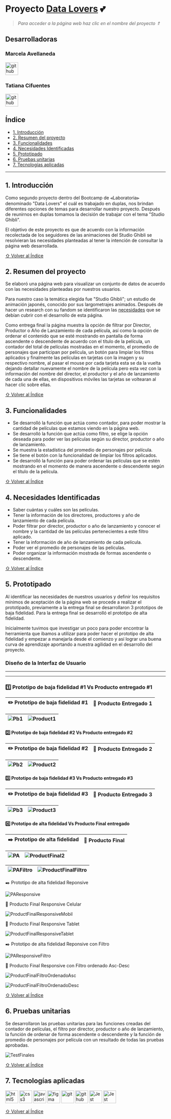 # Proyecto [Data Lovers](https://taciga30.github.io/DEV011-data-lovers/src) :two_hearts:
 > *Para acceder a la página web haz clic en el nombre del proyecto ⇑*

## Desarrolladoras 

### Marcela Avellaneda 

<!-- <style>
.foto{
    border-radius: 50%;
    transition: 0.5s;
    object-fit: cover;
    margin-right: 3% 
}
.foto:hover{
    transform: scale(2.5);
}
.icono{
    transition: 0.5s;
    object-fit: cover;
    margin-right: 2%
}
.icono:hover{
    transform: scale(2);
}
</style>  -->
<!-- <img class="foto" src="https://avatars.githubusercontent.com/u/142236935?v=4" alt="fotom" width="40" height="40"/> -->
<a href="https://github.com/marcescala" target="_blank" rel="noreferrer"> 
<img src="https://upload.wikimedia.org/wikipedia/commons/a/ae/Github-desktop-logo-symbol.svg" alt="github" width="40" height="40"/> </a> 

### Tatiana Cifuentes 

<!-- <img class="foto" src="https://avatars.githubusercontent.com/u/113222501?v=4" alt="fotot" width="40" height="40"/> -->
<a href="https://github.com/taciga30" target="_blank" rel="noreferrer"> <img src="https://upload.wikimedia.org/wikipedia/commons/a/ae/Github-desktop-logo-symbol.svg" alt="github" width="40" height="40"/> </a>


## Índice

* [1. Introducción](#1-introducción)
* [2. Resumen del proyecto](#2-resumen-del-proyecto)
* [3. Funcionalidades](#3-funcionalidades)
* [4. Necesidades Identificadas](#4-necesidades-identificadas)
* [5. Prototipado](#5-prototipado)
* [6. Pruebas unitarias](#6-pruebas-unitarias)
* [7. Tecnologías aplicadas](#7-tecnologías-aplicadas)

***
## 1. Introducción

Como segundo proyecto dentro del Bootcamp de ⪡Laboratoria⪢ denominado "Data Lovers" el cuál es trabajado en duplas, nos brindan diferentes opciones de temas para desarrollar nuestro proyecto. Después de reunirnos en duplas tomamos la decisión de trabajar con el tema "Studio Ghibli".

El objetivo de este proyecto es que de acuerdo con la información recolectada de los seguidores de las animaciones del Studio Ghibli se resolvieran las necesidades planteadas al tener la intención de consultar la página web desarrollada.

[⇧ Volver al Índice](#índice)

## 2. Resumen del proyecto

Se elaboró una página web para visualizar un conjunto de datos de acuerdo con las necesidades planteadas por nuestros usuarios. 

Para nuestro caso la temática elegida fue "Studio Ghibli"; un estudio de animación japonés, conocido por sus largometrajes animados. Después de hacer un research con su fandom se identificaron las [necesidades](#4-Necesidades-Identificadas) que se debían cubrir con el desarrollo de esta página.

Como entrega final la página muestra la opción de filtrar por Director, Productor o Año de Lanzamiento de cada película, así como la opción de ordenar el contenido que se esté mostrando en pantalla de forma ascendente o descendente de acuerdo con el título de la película, un contador del total de películas mostradas en el momento, el promedio de personajes que participan por película, un botón para limpiar los filtros aplicados y finalmente las películas en tarjetas con la imagen y su respectivo nombre, al pasar el mouse por cada tarjeta esta se da la vuelta dejando detallar nuevamente el nombre de la película pero esta vez con la información del nombre del director, el productor y el año de lanzamiento de cada una de ellas, en dispositivos móviles las tarjetas se voltearan al hacer clic sobre ellas.

[⇧ Volver al Índice](#índice)

## 3. Funcionalidades

* Se desarrolló la función que actúa como contador, para poder mostrar la cantidad de películas que estamos viendo en la página web.
* Se desarrolló la función que actúa como filtro, se elige la opción deseada para poder ver las películas según su director, productor o año de lanzamiento. 
* Se muestra la estadística del promedio de personajes por película.
* Se tiene el botón con la funcionalidad de limpiar los filtros aplicados.
* Se desarrolló la función para poder ordenar las películas que se estén mostrando en el momento de manera ascendente o descendente según el título de la película.

[⇧ Volver al Índice](#índice)

## 4. Necesidades Identificadas

* Saber cuántas y cuáles son las películas.
* Tener la información de los directores, productores y año de lanzamiento de cada película.
* Poder filtrar por director, productor o año de lanzamiento y conocer el nombre y la cantidad de las películas pertenecientes a este filtro aplicado.
* Tener la información de año de lanzamiento de cada película.
* Poder ver el promedio de personajes de las películas.
* Poder organizar la información mostrada de formas ascendente o descendente.

[⇧ Volver al Índice](#índice)

## 5. Prototipado

Al identificar las necesidades de nuestros usuarios y definir los requisitos mínimos de aceptación de la página web se procede a realizar el prototipado, previamente a la entrega final se desarrollaron 3 prototipos de baja fidelidad. Para la entrega final se desarrolló el prototipo de alta fidelidad.

Inicialmente tuvimos que investigar un poco para poder encontrar la herramienta que ibamos a utilizar para poder hacer el prototipo de alta fidelidad y empezar a manejarla desde el comienzo y así lograr una buena curva de aprendizaje aportando a nuestra agilidad en el desarrollo del proyecto.

### Diseño de la Interfaz de Usuario

<hr><hr>

### :one: Prototipo de baja fidelidad #1 Vs Producto entregado #1

|:pencil2: Prototipo de baja fidelidad #1 | :triangular_flag_on_post: Producto Entregado 1 |
| --- | --- |

| ![Pb1](/src/images/Pb1.png) | ![Product1](/src/images/Product1.png) |
| --- | --- |

#### :two: Prototipo de baja fidelidad #2 Vs Producto entregado #2

| :pencil2: Prototipo de baja fidelidad #2 | :triangular_flag_on_post: Producto Entregado 2 |
| --- | --- |

| ![Pb2](/src/images/Pb2.png) | ![Product2](/src/images/Product2.png)
| --- | --- | 

#### :three: Prototipo de baja fidelidad #3 Vs Producto entregado #3

| :pencil2: Prototipo de baja fidelidad #3 | :triangular_flag_on_post: Producto Entregado 3
| --- | --- |

| ![Pb3](/src/images/Pb3.png) | ![Product3](/src/images/Product3.png) |
| --- | --- |

#### :four: Prototipo de alta fidelidad Vs Producto Final entregado 

| :black_nib: Prototipo de alta fidelidad | :checkered_flag: Producto Final |
| --- | --- |

| ![PA](/src/images/PA.png) | ![ProductFinal2](/src/images/ProductFinal2.png) |
| --- | --- |

| ![PAFiltro](/src/images/PAFiltro.png) | ![ProductFinalFiltro](/src/images/ProductFinalFiltro.png) | 
| --- | --- |

:black_nib: Prototipo de alta fidelidad Reponsive 

![PAResponsive](/src/images/PAResponsive.png)

:checkered_flag: Producto Final Responsive Celular 

![ProductFinalResponsiveMobil](/src/images/ProductFinalResponsiveMobil.png)

:checkered_flag: Producto Final Responsive Tablet

![ProductFinalResponsiveTablet](/src/images/ProductFinalResponsiveTablet.png)

:black_nib: Prototipo de alta fidelidad Reponsive con Filtro

![PAResponsiveFiltro](/src/images/PAResponsiveFiltro.png)

:checkered_flag: Producto Final Responsive con Filtro ordenado Asc-Desc

![ProductFinalFiltroOrdenadoAsc](/src/images/ProductFinalFiltroOrdenAsc.png)

![ProductFinalFiltroOrdenadoDesc](/src/images/ProductFinalFiltroOrdenDesc.png)

[⇧ Volver al Índice](#índice)

## 6. Pruebas unitarias

Se desarrollaron las pruebas unitarias para las funciones creadas del contador de películas, el filtro por director, productor o año de lanzamiento, la función de ordenar de forma ascendente o descendente y la función de promedio de personajes por película con un resultado de todas las pruebas aprobadas.

![TestFinales](/src/images/TestFinales.png)

[⇧ Volver al Índice](#índice)

## 7. Tecnologías aplicadas

<img class="icono" src="https://raw.githubusercontent.com/devicons/devicon/master/icons/html5/html5-original-wordmark.svg" alt="html5" width="40" height="40"/> <img class="icono" src="https://raw.githubusercontent.com/devicons/devicon/master/icons/css3/css3-original-wordmark.svg" alt="css3" width="40" height="40"/> <img class="icono" src="https://raw.githubusercontent.com/devicons/devicon/master/icons/javascript/javascript-original.svg" alt="javascript" width="40" height="40"/> <img class="icono" src="https://www.vectorlogo.zone/logos/figma/figma-icon.svg" alt="figma" width="40" height="40"/> <img class="icono" src="https://www.vectorlogo.zone/logos/git-scm/git-scm-icon.svg" alt="git" width="40" height="40"/> <img class="icono" src="https://upload.wikimedia.org/wikipedia/commons/a/ae/Github-desktop-logo-symbol.svg" alt="github" width="40" height="40"/> <img class="icono" src="https://cdn.freebiesupply.com/logos/large/2x/jest-logo-png-transparent.png" alt="Jest" width="40" height="40"/>
<img class="icono" src="https://cdn.freebiesupply.com/logos/large/2x/nodejs-icon-logo-png-transparent.png" alt="Jest" width="40" height="40"/>

[⇧ Volver al Índice](#índice)
